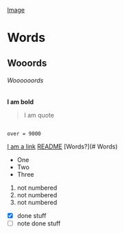 [Image](https://unsplash.com/photos/9zlTSybQKzY)
# Words

## Wooords
###### Woooooords
**I am bold**
> I am quote
```

over = 9000

```
[I am a link](apple.com)
[README](/readme.md)
[Words?](# Words)
- One
- Two
- Three
1. not numbered
2. not numbered
3. not numbered
- [x] done stuff
- [ ] note done stuff